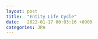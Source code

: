 ```yaml
---
layout: post
title:  "Entity Life Cycle"
date:   2022-01-17 00:03:16 +0900
categories: JPA
---
```






[https://stackoverflow.com/a/26328555]: https://stackoverflow.com/a/26328555